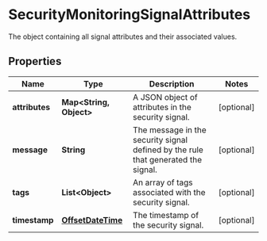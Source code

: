 

# SecurityMonitoringSignalAttributes

The object containing all signal attributes and their associated values.
## Properties

Name | Type | Description | Notes
------------ | ------------- | ------------- | -------------
**attributes** | **Map&lt;String, Object&gt;** | A JSON object of attributes in the security signal. |  [optional]
**message** | **String** | The message in the security signal defined by the rule that generated the signal. |  [optional]
**tags** | **List&lt;Object&gt;** | An array of tags associated with the security signal. |  [optional]
**timestamp** | [**OffsetDateTime**](OffsetDateTime.md) | The timestamp of the security signal. |  [optional]



